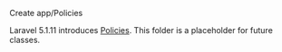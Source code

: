 Create app/Policies

Laravel 5.1.11 introduces [Policies][1]. This folder is a placeholder
for future classes.

[1]: http://laravel.com/docs/5.1/authorization#policies